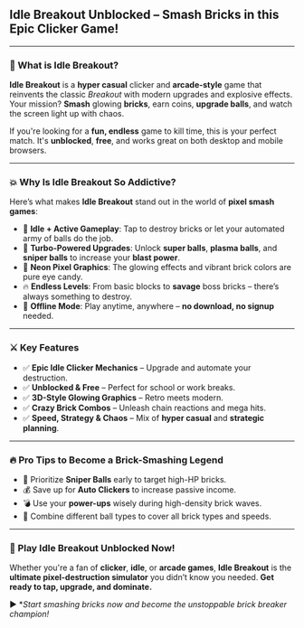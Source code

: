 ## **Idle Breakout Unblocked – Smash Bricks in this Epic Clicker Game!**

---

### 🧱 What is Idle Breakout?

**Idle Breakout** is a **hyper casual** clicker and **arcade-style** game that reinvents the classic *Breakout* with modern upgrades and explosive effects. Your mission? **Smash** glowing **bricks**, earn coins, **upgrade balls**, and watch the screen light up with chaos.

If you're looking for a **fun, endless** game to kill time, this is your perfect match. It's **unblocked**, **free**, and works great on both desktop and mobile browsers.

---

### 💥 Why Is Idle Breakout So Addictive?

Here’s what makes **Idle Breakout** stand out in the world of **pixel smash games**:

* 🧠 **Idle + Active Gameplay**: Tap to destroy bricks or let your automated army of balls do the job.
* 🚀 **Turbo-Powered Upgrades**: Unlock **super balls**, **plasma balls**, and **sniper balls** to increase your **blast power**.
* 🌈 **Neon Pixel Graphics**: The glowing effects and vibrant brick colors are pure eye candy.
* 🔥 **Endless Levels**: From basic blocks to **savage** boss bricks – there’s always something to destroy.
* 📡 **Offline Mode**: Play anytime, anywhere – **no download, no signup** needed.

---

### ⚔️ Key Features

* ✅ **Epic Idle Clicker Mechanics** – Upgrade and automate your destruction.
* ✅ **Unblocked & Free** – Perfect for school or work breaks.
* ✅ **3D-Style Glowing Graphics** – Retro meets modern.
* ✅ **Crazy Brick Combos** – Unleash chain reactions and mega hits.
* ✅ **Speed, Strategy & Chaos** – Mix of **hyper casual** and **strategic planning**.

---

### 🔥 Pro Tips to Become a Brick-Smashing Legend

* 🎯 Prioritize **Sniper Balls** early to target high-HP bricks.
* 💰 Save up for **Auto Clickers** to increase passive income.
* 💣 Use your **power-ups** wisely during high-density brick waves.
* 🧩 Combine different ball types to cover all brick types and speeds.

---

### 🚀 Play Idle Breakout Unblocked Now!

Whether you're a fan of **clicker**, **idle**, or **arcade games**, **Idle Breakout** is the **ultimate pixel-destruction simulator** you didn’t know you needed. **Get ready to tap, upgrade, and dominate.**

▶️ **Start smashing bricks now and become the unstoppable brick breaker champion!*
